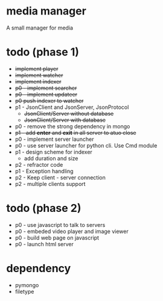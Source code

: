 # media manager
A small manager for media

# todo (phase 1)
* ~~implement player~~
* ~~implement watcher~~
* ~~implement indexer~~
* ~~p0 - implement searcher~~
* ~~p0 - implement updateer~~ 
* ~~p0 push indexer to watcher~~
* p1 - JsonClient and JsonServer, JsonProtocol
    * ~~JsonClient/Server without database~~
    * ~~JsonClient/Server with database~~
* p0 - remove the strong dependency in mongo
* ~~p1 - add __enter__ and __exit__ in all server to atuo close~~
* p0 - implement server launcher
* p0 - use server launcher for python cli. Use Cmd module
* p1 - design scheme for indexer
    * add duration and size 
* p2 - refractor code
* p1 - Exception handling
* p2 - Keep client - server connection
* p2 - multiple clients support

# todo (phase 2)
* p0 - use javascript to talk to servers
* p0 - embeded video player and image viewer
* p0 - build web page on javascript 
* p0 - launch html server

# dependency
* pymongo
* filetype
